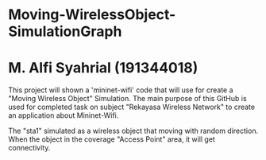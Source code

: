 # Moving-WirelessObject-SimulationGraph
# M. Alfi Syahrial (191344018)
This project will shown a 'mininet-wifi' code that will use for create a "Moving Wireless Object" Simulation.
The main purpose of this GitHub is used for completed task on subject "Rekayasa Wireless Network" to create an application about Mininet-Wifi.

The "sta1" simulated as a wireless object that moving with random direction. When the object in the coverage "Access Point" area, it will get connectivity.
